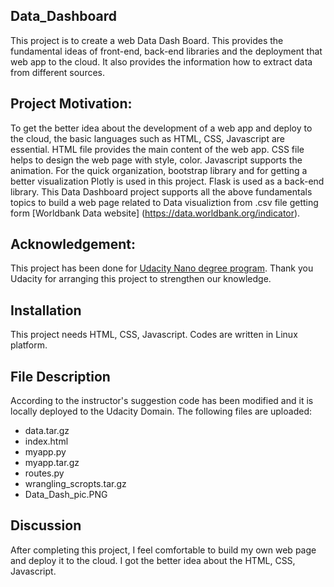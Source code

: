 ## Data_Dashboard
This project is to create a web Data Dash Board. This provides the fundamental ideas of front-end, back-end libraries and the deployment that web app to the cloud. It also provides the information how to extract data from different sources.  

## Project Motivation:
To get the better idea about the development of a web app and deploy to the cloud, the basic languages such as HTML, CSS, Javascript are essential. HTML file provides the main content of the web app. CSS file helps to design the web page with style, color. Javascript supports the animation. For the quick organization, bootstrap library and for getting a better visualization Plotly is used in this project. Flask is used as a back-end library. This Data Dashboard project supports all the above fundamentals topics to build a web page related to Data visualiztion from .csv file getting form [Worldbank Data website] (https://data.worldbank.org/indicator).

## Acknowledgement:
This project has been done for [Udacity Nano degree program](https://www.udacity.com/course/data-scientist-nanodegree--nd025). Thank you Udacity for arranging this project to strengthen our knowledge.

## Installation
This project needs HTML, CSS, Javascript. Codes are written in Linux platform.

## File Description
According to the instructor's suggestion code has been modified and it is locally deployed to the Udacity Domain.
The following files are uploaded:
- data.tar.gz
- index.html
- myapp.py
- myapp.tar.gz
- routes.py
- wrangling_scropts.tar.gz
- Data_Dash_pic.PNG

## Discussion
After completing this project, I feel comfortable to build my own web page and deploy it to the cloud. I got the better idea about the HTML, CSS, Javascript.

